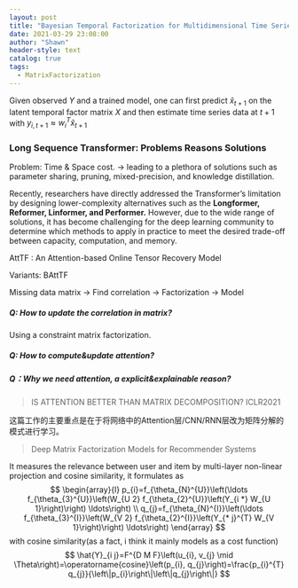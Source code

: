 ```yaml
---
layout: post
title: "Bayesian Temporal Factorization for Multidimensional Time Series Prediction"
date: 2021-03-29 23:08:00
author: "Shawn"
header-style: text
catalog: true
tags:
  - MatrixFactorization
---
```


Given observed $Y$ and a trained model, one can first predict $\hat{x}_{t+1}$ on the latent temporal factor matrix $X$ and then estimate time series data at $t+1$ with $y_{i,t+1}\approx w_i^T\hat{x}_{t+1}$





### Long Sequence Transformer: Problems Reasons Solutions

Problem: Time & Space cost. $\rightarrow$ leading to a plethora of solutions such as parameter sharing, pruning, mixed-precision, and knowledge distillation.  

Recently, researchers have directly addressed the Transformer’s limitation by designing lower-complexity alternatives such as the **Longformer, Reformer, Linformer, and Performer.** However, due to the wide range of solutions, it has become challenging for the deep learning community to determine which methods to apply in practice to meet the desired trade-off between capacity, computation, and memory.

AttTF : An Attention-based Online Tensor Recovery Model

Variants: BAttTF

Missing data matrix $\rightarrow$ Find correlation $\rightarrow$ Factorization $\rightarrow$ Model

##### Q: How to update the correlation in matrix?

Using a constraint matrix factorization.

##### Q: How to compute&update attention?



##### Q：Why we need attention, a explicit&explainable reason?



> IS ATTENTION BETTER THAN MATRIX DECOMPOSITION? ICLR2021

这篇工作的主要重点是在于将网络中的Attention层/CNN/RNN层改为矩阵分解的模式进行学习。

> Deep Matrix Factorization Models for Recommender Systems

It measures the relevance between user and item by multi-layer non-linear projection and cosine similarity, it formulates as
$$
\begin{array}{l}
p_{i}=f_{\theta_{N}^{U}}\left(\ldots f_{\theta_{3}^{U}}\left(W_{U 2} f_{\theta_{2}^{U}}\left(Y_{i *} W_{U 1}\right)\right) \ldots\right) \\
q_{j}=f_{\theta_{N}^{I}}\left(\ldots f_{\theta_{3}^{I}}\left(W_{V 2} f_{\theta_{2}^{I}}\left(Y_{* j}^{T} W_{V 1}\right)\right) \ldots\right)
\end{array}
$$
with cosine similarity(as a fact, i think it mainly models as a cost function)
$$
\hat{Y}_{i j}=F^{D M F}\left(u_{i}, v_{j} \mid \Theta\right)=\operatorname{cosine}\left(p_{i}, q_{j}\right)=\frac{p_{i}^{T} q_{j}}{\left\|p_{i}\right\|\left\|q_{j}\right\|}
$$